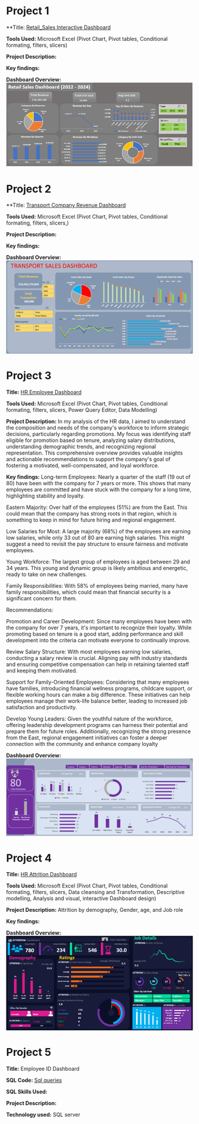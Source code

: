 # Project 1
 
**Title: [Retail_Sales Interactive Dashboard](https://github.com/Adeola2904/Adeola2904.github.io/blob/main/Oluwafemi%20Retail%20Sales%20Dashboard.xlsx)
 
**Tools Used:** Microsoft Excel (Pivot Chart, Pivot tables, Conditional formating, filters, slicers)
 
**Project Description:**
 
**Key findings:**
 
**Dashboard Overview:**
![Retail%20Sales](Retail%20Sales.PNG)

# Project 2
 
**Title: [Transport Company Revenue Dashboard](https://github.com/Adeola2904/Adeola2904.github.io/blob/main/Transport%20Company%20DB.xlsx)
 
**Tools Used:** Microsoft Excel (Pivot Chart, Pivot tables, Conditional formating, filters, slicers,)
 
**Project Description:**
 
**Key findings:**
 
**Dashboard Overview:**
![Transport](Transport.PNG)

# Project 3
 
**Title:** [HR Employee Dashboard](https://github.com/Adeola2904/Adeola2904.github.io/blob/main/HR%20Employee%20Dashboard.xlsx)
 
**Tools Used:** Microsoft Excel (Pivot Chart, Pivot tables, Conditional formating, filters, slicers, Power Query Editor, Data Modelling)
 
**Project Description:** In my analysis of the HR data, I aimed to understand the composition and needs of the company's workforce to inform strategic decisions, particularly regarding promotions. My focus was identifying staff eligible for promotion based on tenure, analyzing salary distributions, understanding demographic trends, and recognizing regional representation. This comprehensive overview provides valuable insights and actionable recommendations to support the company's goal of fostering a motivated, well-compensated, and loyal workforce. 

**Key findings:** 
Long-term Employees: Nearly a quarter of the staff (19 out of 80) have been with the company for 7 years or more. This shows that many employees are committed and have stuck with the company for a long time, highlighting stability and loyalty.

Eastern Majority: Over half of the employees (51%) are from the East. This could mean that the company has strong roots in that region, which is something to keep in mind for future hiring and regional engagement.

Low Salaries for Most: A large majority (68%) of the employees are earning low salaries, while only 33 out of 80 are earning high salaries. This might suggest a need to revisit the pay structure to ensure fairness and motivate employees.

Young Workforce: The largest group of employees is aged between 29 and 34 years. This young and dynamic group is likely ambitious and energetic, ready to take on new challenges.

Family Responsibilities: With 58% of employees being married, many have family responsibilities, which could mean that financial security is a significant concern for them.

Recommendations:

Promotion and Career Development: Since many employees have been with the company for over 7 years, it's important to recognize their loyalty. While promoting based on tenure is a good start, adding performance and skill development into the criteria can motivate everyone to continually improve.

Review Salary Structure: With most employees earning low salaries, conducting a salary review is crucial. Aligning pay with industry standards and ensuring competitive compensation can help in retaining talented staff and keeping them motivated.

Support for Family-Oriented Employees: Considering that many employees have families, introducing financial wellness programs, childcare support, or flexible working hours can make a big difference. These initiatives can help employees manage their work-life balance better, leading to increased job satisfaction and productivity.

Develop Young Leaders: Given the youthful nature of the workforce, offering leadership development programs can harness their potential and prepare them for future roles. Additionally, recognizing the strong presence from the East, regional engagement initiatives can foster a deeper connection with the community and enhance company loyalty

**Dashboard Overview:**
![HR](HR.PNG)

# Project 4
 
**Title:** [HR Attrition Dashboard](https://github.com/Adeola2904/Adeola2904.github.io/blob/main/HR%20Attrition%20Dashboard.xlsx)
 
**Tools Used:** Microsoft Excel (Pivot Chart, Pivot tables, Conditional formating, filters, slicers, Data cleansing and Transformation, Descriptive modelling, Analysis and visual, interactive Dashboard design)
 
**Project Description:** Attrition by demography, Gender, age, and Job role
 
**Key findings:**
 
**Dashboard Overview:**
![Attrition](Attrition.PNG)

# Project 5
**Title:** Employee ID Dashboard
 
**SQL Code:** [Sql queries](https://github.com/Adeola2904/Adeola2904.github.io/blob/main/Employee_Data.Sql)
 
**SQL Skills Used:**
 
**Project Description:**
 
**Technology used:** SQL server
